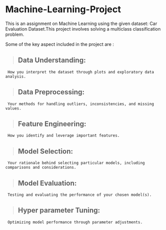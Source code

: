 # Machine-Learning-Project
This is an assignment on Machine Learning using the given dataset: Car Evaluation Dataset.This project involves solving a multiclass classification problem.

Some of the key aspect included in the project are : 
> ## Data Understanding:
     How you interpret the dataset through plots and exploratory data analysis.
> ## Data Preprocessing:
     Your methods for handling outliers, inconsistencies, and missing values.
> ## Feature Engineering:
     How you identify and leverage important features.
> ## Model Selection:
     Your rationale behind selecting particular models, including comparisons and considerations.
> ## Model Evaluation:
     Testing and evaluating the performance of your chosen model(s).
> ## Hyper parameter Tuning:
     Optimizing model performance through parameter adjustments.

